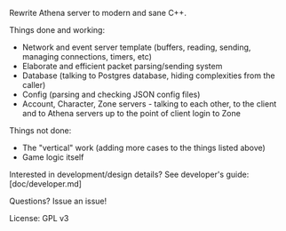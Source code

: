 Rewrite Athena server to modern and sane C++.

Things done and working:
- Network and event server template (buffers, reading, sending, managing connections, timers, etc)
- Elaborate and efficient packet parsing/sending system
- Database (talking to Postgres database, hiding complexities from
the caller)
- Config (parsing and checking JSON config files)
- Account, Character, Zone servers - talking to each other, to the client and to Athena servers up
to the point of client login to Zone

Things not done:
- The "vertical" work (adding more cases to the things listed above)
- Game logic itself

Interested in development/design details? See developer's guide: [doc/developer.md]

Questions? Issue an issue!

License: GPL v3